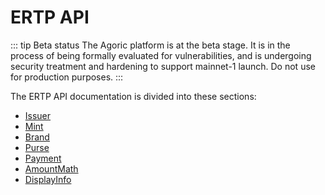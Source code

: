# ERTP API

::: tip Beta status
The Agoric platform is at the beta stage. It is in the process of being formally evaluated for vulnerabilities, and is undergoing security treatment and hardening to support mainnet-1 launch. Do not use for production purposes. 
:::

The ERTP API documentation is divided into these sections:

- [Issuer](./issuer.md)
- [Mint](./mint.md)
- [Brand](./brand.md)
- [Purse](./purse.md)
- [Payment](./payment.md)
- [AmountMath](./amount-math.md)
- [DisplayInfo](./displayInfo.md)
